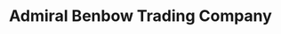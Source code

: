 ---
title: "Admiral Benbow Trading Company"
url: /lunenburg/admiral-benbow-trading-company/
shop: Andenken
---